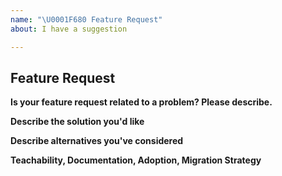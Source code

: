 ```yaml
---
name: "\U0001F680 Feature Request"
about: I have a suggestion

---
```


## Feature Request

**Is your feature request related to a problem? Please describe.**
<!-- A clear and concise description of what the problem is. Ex. I'm always frustrated when [...] -->

**Describe the solution you'd like**
<!-- A clear and concise description of what you want to happen. -->

**Describe alternatives you've considered**
<!-- A clear and concise description of any alternative solutions or features you've considered. -->

**Teachability, Documentation, Adoption, Migration Strategy**
<!-- If you can, explain how users will be able to use this and possibly write out a version the docs. Maybe a screenshot or design? -->

